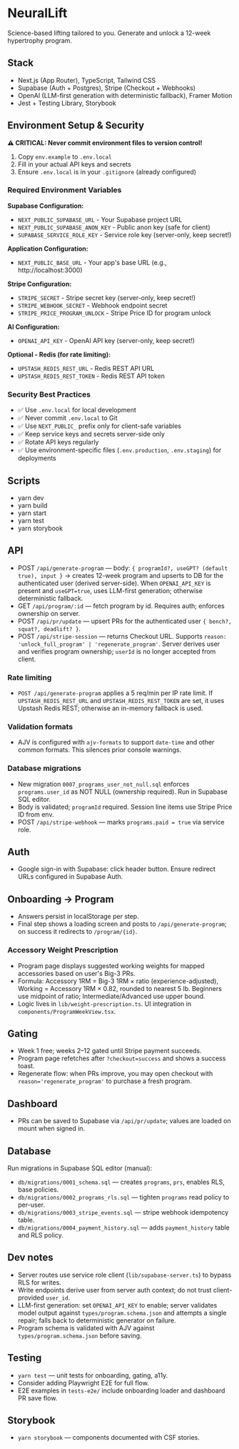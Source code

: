 # NeuralLift

Science-based lifting tailored to you. Generate and unlock a 12-week hypertrophy program.

## Stack
- Next.js (App Router), TypeScript, Tailwind CSS
- Supabase (Auth + Postgres), Stripe (Checkout + Webhooks)
- OpenAI (LLM-first generation with deterministic fallback), Framer Motion
- Jest + Testing Library, Storybook

## Environment Setup & Security

**⚠️ CRITICAL: Never commit environment files to version control!**

1. Copy `env.example` to `.env.local`
2. Fill in your actual API keys and secrets
3. Ensure `.env.local` is in your `.gitignore` (already configured)

### Required Environment Variables

**Supabase Configuration:**
- `NEXT_PUBLIC_SUPABASE_URL` - Your Supabase project URL
- `NEXT_PUBLIC_SUPABASE_ANON_KEY` - Public anon key (safe for client)
- `SUPABASE_SERVICE_ROLE_KEY` - Service role key (server-only, keep secret!)

**Application Configuration:**
- `NEXT_PUBLIC_BASE_URL` - Your app's base URL (e.g., http://localhost:3000)

**Stripe Configuration:**
- `STRIPE_SECRET` - Stripe secret key (server-only, keep secret!)
- `STRIPE_WEBHOOK_SECRET` - Webhook endpoint secret
- `STRIPE_PRICE_PROGRAM_UNLOCK` - Stripe Price ID for program unlock

**AI Configuration:**
- `OPENAI_API_KEY` - OpenAI API key (server-only, keep secret!)

**Optional - Redis (for rate limiting):**
- `UPSTASH_REDIS_REST_URL` - Redis REST API URL
- `UPSTASH_REDIS_REST_TOKEN` - Redis REST API token

### Security Best Practices
- ✅ Use `.env.local` for local development
- ✅ Never commit `.env.local` to Git
- ✅ Use `NEXT_PUBLIC_` prefix only for client-safe variables
- ✅ Keep service keys and secrets server-side only
- ✅ Rotate API keys regularly
- ✅ Use environment-specific files (`.env.production`, `.env.staging`) for deployments

## Scripts
- yarn dev
- yarn build
- yarn start
- yarn test
- yarn storybook

## API
- POST `/api/generate-program` — body: `{ programId?, useGPT? (default true), input }` -> creates 12-week program and upserts to DB for the authenticated user (derived server-side). When `OPENAI_API_KEY` is present and `useGPT=true`, uses LLM-first generation; otherwise deterministic fallback.
- GET `/api/program/:id` — fetch program by id. Requires auth; enforces ownership on server.
- POST `/api/pr/update` — upsert PRs for the authenticated user `{ bench?, squat?, deadlift? }`.
- POST `/api/stripe-session` — returns Checkout URL. Supports `reason: 'unlock_full_program' | 'regenerate_program'`. Server derives user and verifies program ownership; `userId` is no longer accepted from client.

### Rate limiting
- `POST /api/generate-program` applies a 5 req/min per IP rate limit. If `UPSTASH_REDIS_REST_URL` and `UPSTASH_REDIS_REST_TOKEN` are set, it uses Upstash Redis REST; otherwise an in-memory fallback is used.

### Validation formats
- AJV is configured with `ajv-formats` to support `date-time` and other common formats. This silences prior console warnings.

### Database migrations
- New migration `0007_programs_user_not_null.sql` enforces `programs.user_id` as NOT NULL (ownership required). Run in Supabase SQL editor.
- Body is validated; `programId` required. Session line items use Stripe Price ID from env.
- POST `/api/stripe-webhook` — marks `programs.paid = true` via service role.

## Auth
- Google sign-in with Supabase: click header button. Ensure redirect URLs configured in Supabase Auth.

## Onboarding → Program
- Answers persist in localStorage per step.
- Final step shows a loading screen and posts to `/api/generate-program`; on success it redirects to `/program/{id}`.

### Accessory Weight Prescription
- Program page displays suggested working weights for mapped accessories based on user's Big-3 PRs.
 - Formula: Accessory 1RM = Big-3 1RM × ratio (experience-adjusted), Working = Accessory 1RM × 0.82, rounded to nearest 5 lb. Beginners use midpoint of ratio; Intermediate/Advanced use upper bound.
- Logic lives in `lib/weight-prescription.ts`. UI integration in `components/ProgramWeekView.tsx`.

## Gating
- Week 1 free; weeks 2–12 gated until Stripe payment succeeds.
- Program page refetches after `?checkout=success` and shows a success toast.
- Regenerate flow: when PRs improve, you may open checkout with `reason='regenerate_program'` to purchase a fresh program.

## Dashboard
- PRs can be saved to Supabase via `/api/pr/update`; values are loaded on mount when signed in.

## Database
Run migrations in Supabase SQL editor (manual):
- `db/migrations/0001_schema.sql` — creates `programs`, `prs`, enables RLS, base policies.
- `db/migrations/0002_programs_rls.sql` — tighten `programs` read policy to per-user.
- `db/migrations/0003_stripe_events.sql` — stripe webhook idempotency table.
- `db/migrations/0004_payment_history.sql` — adds `payment_history` table and RLS policy.

## Dev notes
- Server routes use service role client (`lib/supabase-server.ts`) to bypass RLS for writes.
- Write endpoints derive user from server auth context; do not trust client-provided `user_id`.
- LLM-first generation: set `OPENAI_API_KEY` to enable; server validates model output against `types/program.schema.json` and attempts a single repair; falls back to deterministic generator on failure.
- Program schema is validated with AJV against `types/program.schema.json` before saving.

## Testing
- `yarn test` — unit tests for onboarding, gating, a11y.
- Consider adding Playwright E2E for full flow.
- E2E examples in `tests-e2e/` include onboarding loader and dashboard PR save flow.

## Storybook
- `yarn storybook` — components documented with CSF stories.
